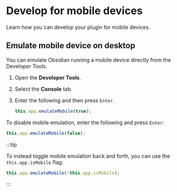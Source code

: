 # Develop for mobile devices

Learn how you can develop your plugin for mobile devices.

## Emulate mobile device on desktop

You can emulate Obsidian running a mobile device directly from the Developer Tools.

1. Open the **Developer Tools**.
1. Select the **Console** tab.
1. Enter the following and then press `Enter`.

   ```ts
   this.app.emulateMobile(true);
   ```

To disable mobile emulation, enter the following and press `Enter`:

```ts
this.app.emulateMobile(false);
```

:::tip

To instead toggle mobile emulation back and forth, you can use the `this.app.isMobile` flag:

```ts
this.app.emulateMobile(!this.app.isMobile);
```

:::
